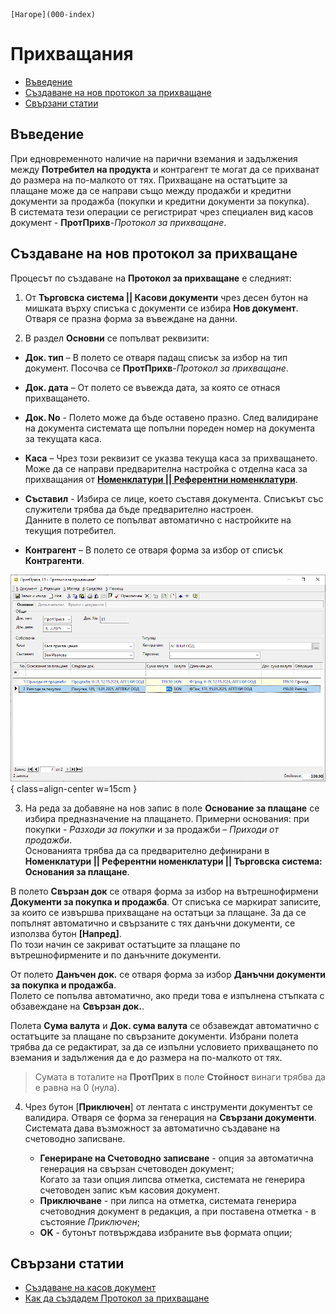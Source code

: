 ```{only} html
[Нагоре](000-index)
```

# Прихващания

- [Въведение](https://docs.unicontsoft.com/guide/erp/002-docs/002-trade-system/003-payments/003-offsets.html#id2)  
- [Създаване на нов протокол за прихващане](https://docs.unicontsoft.com/guide/erp/002-docs/002-trade-system/003-payments/003-offsets.html#id3)  
- [Свързани статии](https://docs.unicontsoft.com/guide/erp/002-docs/002-trade-system/003-payments/003-offsets.html#id4)  

## **Въведение**

При едновременното наличие на парични вземания и задължения между **Потребител на продукта** и контрагент те могат да се прихванат до размера на по-малкото от тях. Прихващане на остатъците за плащане може да се направи също между продажби и кредитни документи за продажба (покупки и кредитни документи за покупка).  
В системата тези операции се регистрират чрез специален вид касов документ - **ПротПрихв**-*Протокол
за прихващане*.  

## **Създаване на нов протокол за прихващане**

Процесът по създаване на **Протокол за прихващане** е следният:  

1) От **Търговска система || Касови документи** чрез десен бутон на мишката върху списъка с документи се избира **Нов документ**. Отваря се празна форма за въвеждане на данни.   

2) В раздел **Основни** се попълват реквизити:  

 - **Док. тип** – В полето се отваря падащ списък за избор на тип документ. Посочва се **ПротПрихв**-*Протокол за прихващане*.  

 - **Док. дата** – От полето се въвежда дата, за която се отнася прихващането.  

 - **Док. No** - Полето  може да бъде оставено празно. След валидиране на документа системата ще попълни пореден номер на документа за текущата каса.  

 - **Каса** – Чрез този реквизит се указва текуща каса за прихващането. Може да се направи предварителна настройка с отделна каса за прихващания от [**Номенклатури || Референтни номенклатури**](https://docs.unicontsoft.com/guide/erp/001-ref/001-nomenclatures/001-ref-nomenclatures.html).  

 - **Съставил** -  Избира се лице, което съставя документа. Списъкът със служители трябва да бъде предварително настроен.  
 Данните в полето се попълват автоматично с настройките на текущия потребител.  

 - **Контрагент** – В полето се отваря форма за избор от списък **Контрагенти**.   

![](903-offsets1.png){ class=align-center w=15cm } 

3) На реда за добавяне на нов запис  в поле **Основание за плащане** се избира предназначение на плащането. Примерни основания: при покупки - *Разходи за покупки* и за продажби – *Приходи от продажби*.  
Основанията трябва да са предварително дефинирани в **Номенклатури || Референтни номенклатури || Търговска система: Основания за плащане**.  

В полето **Свързан док** се отваря форма за избор на вътрешнофирмени **Документи за покупка и продажба**. От списъка се маркират записите, за които се извършва прихващане на остатъци за плащане. За да се попълнят автоматично и свързаните с тях данъчни документи, се използва бутон **[Напред]**.  
По този начин се закриват остатъците за плащане по вътрешнофирмените и по данъчните документи.   

От полето **Данъчен док.** се отваря форма за избор **Данъчни документи за покупка и продажба**.  
Полето се попълва автоматично, ако преди това е изпълнена стъпката с обзавеждане на **Свързан док.**.  

Полета **Сума валута** и **Док. сума валута** се обзавеждат автоматично с остатъците за плащане по свързаните документи. Избрани полета трябва да се редактират, за да се изпълни условието прихващането по вземания и задължения да е до размера на по-малкото от тях.  

> Сумата в тоталите на **ПротПрих** в поле **Стойност** винаги трябва да е равна на 0 (нула).   

4) Чрез бутон [**Приключен**] от лентата с инструменти документът се валидира. Отваря се форма за генерация на **Свързани документи**. Системата дава възможност за автоматично създаване на счетоводно записване.  
 
    - **Генериране на Счетоводно записване** - опция за автоматична генерация на свързан счетоводен документ;  
    Когато за тази опция липсва отметка, системата не генерира счетоводен запис към касовия документ.  
    - **Приключване** - при липса на отметка, системата генерира счетоводния документ в редакция, а при поставена отметка - в състояние *Приключен*;  
    - **OK** - бутонът потвърждава избраните във формата опции;   
    
## **Свързани статии**

- [Създаване на касов документ](https://docs.unicontsoft.com/guide/erp/002-docs/002-trade-system/003-payments/001-cashdesk.html)  
- [Как да създадем Протокол за прихващане](https://www.unicontsoft.com/cms/node/35)  